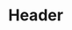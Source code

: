 <!-- TITLE: Anta Grand Prêtre D Atum -->
<!-- SUBTITLE: Présentation du livre Anta Grand Prêtre D Atum -->

# Header